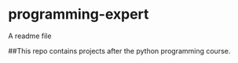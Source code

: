 # programming-expert

A readme file

##This repo contains projects after the python programming course.
